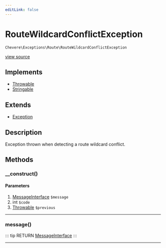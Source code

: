 ```yaml
---
editLink: false
---
```


# RouteWildcardConflictException

`Chevere\Exceptions\Route\RouteWildcardConflictException`

[view source](https://github.com/chevere/chevere/blob/master/src/Chevere/Exceptions/Route/RouteWildcardConflictException.php)

## Implements

- [Throwable](https://www.php.net/manual/class.throwable)
- [Stringable](https://www.php.net/manual/class.stringable)

## Extends

- [Exception](../Core/Exception.md)

## Description

Exception thrown when detecting a route wildcard conflict.

## Methods

### __construct()

#### Parameters

1. [MessageInterface](../../Interfaces/Message/MessageInterface.md) `$message`
2. int `$code`
3. [Throwable](https://www.php.net/manual/class.throwable) `$previous`

---

### message()

::: tip RETURN
[MessageInterface](../../Interfaces/Message/MessageInterface.md)
:::

---
